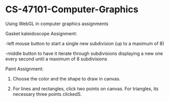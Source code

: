 # CS-47101-Computer-Graphics
Using WebGL in computer graphics assignments

Gasket kaleidoscope Assignment:

-left mouse button to start a single new subdivision (up to a maximum of 8)

-middle button to have it iterate through subdivisions displaying a new one every second until a maximum of 8 subdivisions 

Paint Assignment:

1. Choose the color and the shape to draw in canvas.

2. For lines and rectangles, click two points on canvas. For triangles, its necessary three points clickedS.
